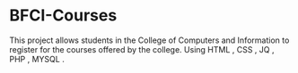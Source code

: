 # BFCI-Courses
This project allows students in the College of Computers and Information to register for the courses offered by the college. Using HTML , CSS , JQ , PHP , MYSQL .
